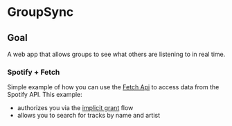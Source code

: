 # GroupSync
## Goal
A web app that allows groups to see what others are listening to in real time.

### Spotify + Fetch
Simple example of how you can use the [Fetch Api](https://developer.mozilla.org/en-US/docs/Web/API/Fetch_API) to access data from the Spotify API. This example:
- authorizes you via the [implicit grant](https://developer.spotify.com/documentation/general/guides/authorization-guide/) flow
- allows you to search for tracks by name and artist


